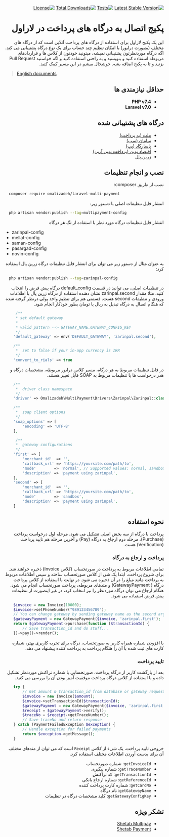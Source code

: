 <div dir="rtl">

[![Latest Stable Version](https://poser.pugx.org/omalizadeh/laravel-multi-payment/v)](//packagist.org/packages/omalizadeh/laravel-multi-payment)
[![Tests](https://github.com/omalizadeh/laravel-multi-payment/actions/workflows/tests.yml/badge.svg)](https://github.com/omalizadeh/laravel-multi-payment/actions/workflows/tests.yml)
[![Total Downloads](https://poser.pugx.org/omalizadeh/laravel-multi-payment/downloads)](//packagist.org/packages/omalizadeh/laravel-multi-payment)
[![License](https://poser.pugx.org/omalizadeh/laravel-multi-payment/license)](//packagist.org/packages/omalizadeh/laravel-multi-payment)

# پکیج اتصال به درگاه های پرداخت در لاراول

این یک پکیج لاراول برای استفاده از درگاه های پرداخت آنلاین است که از درگاه های مختلف (بصورت درایور) با امکان تنظیم چند
حساب برای یک نوع درگاه پشتیبانی می کند. اگه درگاه موردنظرتون پشتیبانی نمیشه، میتونید خودتون از کلاس ها و قراردادهای مربوطه استفاده کنید و بنویسید و به راحتی استفاده
کنید و اگه خواستید Pull Request بزنید و تا به پکیج اضافه بشه. خوشحال میشم در این مسیر کمک کنید.

</div>

> [English documents][readme-link-en]

<div dir="rtl">

## حداقل نیازمندی ها

- **PHP v7.4**
- **Laravel v7.0**

## درگاه های پشتیبانی شده

- [ملت (به پرداخت)](https://behpardakht.com)
- [سامان (سپ)](https://sep.ir)
- [پاسارگاد (پپ)](https://pep.co.ir)
- [اقتصاد نوین (پرداخت نوین آرین)](https://pna.co.ir/)
- [زرین پال](https://zarinpal.com)

## نصب و انجام تنظیمات

نصب از طریق composer:

</div>

```bash 
  composer require omalizadeh/laravel-multi-payment
```

<div dir="rtl">
انتشار فایل تنظیمات اصلی با دستور زیر:
</div>

```bash
  php artisan vendor:publish --tag=multipayment-config
```

<div dir="rtl">
انتشار فایل تنظیمات درگاه مورد نظر با استفاده از تگ هر درگاه
</div>

- zarinpal-config
- mellat-config
- saman-config
- pasargad-config
- novin-config

<div dir="rtl">
به عنوان مثال از دستور زیر می توان برای انتشار فایل تنظیمات درگاه زرین پال استفاده کرد:
</div>

```bash
  php artisan vendor:publish --tag=zarinpal-config
```

<div dir="rtl">
در تنظیمات اصلی، می توانید در قسمت default_config درگاه پیش فرض را انتخاب کنید. مثلا مقدار zarinpal.second نشان دهنده استفاده از درگاه زرین پال با اطلاعات ورودی و تنظیمات second هست. قسمتی هم برای تنظیم واحد پولی درنظر گرفته شده که هنگام اتصال به درگاه تبدیل به ریال یا تومان بطور خودکار انجام شود.
</div>

```php
     /**
     * set default gateway
     * 
     * valid pattern --> GATEWAY_NAME.GATEWAY_CONFIG_KEY 
     */
    'default_gateway' => env('DEFAULT_GATEWAY', 'zarinpal.second'),

    /**
     *  set to false if your in-app currency is IRR
     */
    'convert_to_rials' => true
```

<div dir="rtl">
در فایل تنظیمات مربوط به هر درگاه، مسیر کلاس درایور مربوطه، مشخصات درگاه و هدر درخواست ها یا تنظیمات مربوط به SOAP قابل تغییر هستند.
</div>

```php
    /**
     *  driver class namespace
     */
    'driver' => Omalizadeh\MultiPayment\Drivers\Zarinpal\Zarinpal::class,

    /**
     *  soap client options
     */
    'soap_options' => [
        'encoding' => 'UTF-8'
    ],

     /**
     *  gateway configurations
     */
    'first' => [
        'merchant_id'  => '',
        'callback_url' => 'https://yoursite.com/path/to',
        'mode'        => 'normal', // Supported values: normal, sandbox, zaringate
        'description' => 'payment using zarinpal',
    ],
    'second' => [
        'merchant_id'  => '',
        'callback_url' => 'https://yoursite.com/path/to',
        'mode'        => 'sandbox',
        'description' => 'payment using zarinpal',
    ]
```

<div dir="rtl">

## نحوه استفاده

پرداخت با درگاه از سه بخش اصلی تشکیل می شود. مرحله اول درخواست پرداخت (Purchase)، مرحله دوم ارجاع به درگاه (Pay) و آخرین
مرحله هم تایید پرداخت (Verification) هست.

### پرداخت و ارجاع به درگاه

تمامی اطلاعات مربوط به پرداخت در صورتحساب (کلاس Invoice) ذخیره خواهند شد. برای شروع پرداخت، ابتدا یک شی از کلاس صورتحساب
ساخته و سپس اطلاعات مربوط به پرداخت مانند مبلغ را در آن ذخیره می شود. در نهایت با استفاده از کلاس پرداخت درگاه (
GatewayPayment) و متدهای مربوطه، پرداخت صورتحساب انجام می شود. هنگام ارجاع می توان درگاه موردنظر را نیز انتخاب کرد، در غیر اینصورت از تنظیمات پیش فرض استفاده می شود.

</div>

```php
    $invoice = new Invoice(10000);
    $invoice->setPhoneNumber("989123456789");
    // You can change gateway by sending gateway name as the second argument
    $gatewayPayment = new GatewayPayment($invoice, 'zarinpal.first');
    return $gatewayPayment->purchase(function ($transactionId) {
        // Save transaction_id and do stuff...
    })->pay()->render();
```

<div dir="rtl">

با افزودن شماره همراه کاربر به صورتحساب، درگاه برای تجربه کاربری بهتر، شماره کارت های ثبت شده با آن را هنگام پرداخت به پرداخت کننده پیشنهاد می دهد.

### تایید پرداخت

بعد از بازگشت کاربر از درگاه پرداخت، صورتحسابی با شماره تراکنش موردنظر تشکیل داده و با استفاده از کلاس درگاه پرداخت
موفقیت آمیز بودن آن را بررسی می کنید.

</div>

```php
    try {
        // Get amount & transaction_id from database or gateway request
        $invoice = new Invoice($amount);
        $invoice->setTransactionId($transactionId);
        $gatewayPayment = new GatewayPayment($invoice, 'zarinpal.first');
        $receipt = $gatewayPayment->verify();
        $traceNo = $receipt->getTraceNumber();
        // Save traceNo and return response
    } catch (PaymentFailedException $exception) {
        // Handle exception for failed payments
        return $exception->getMessage();
    }
```

<div dir="rtl">

خروجی تایید پرداخت، یک شیء از کلاس `Receipt` است که می توان از متدهای مختلف آن برای بدست آوردن اطلاعات مختلف استفاده
کرد.

- `getInvoiceId`: شماره صورتحساب
- `getTraceNumber`: شماره پیگیری
- `getTransactionId`: کد تراکنش
- `getReferenceId`: شماره ارجاع بانکی
- `getCardNo`: شماره کارت پرداخت کننده
- `getGatewayName`: نام درگاه
- `getGatewayConfigKey`: کلید مشخصات درگاه در تنظیمات

## تشکر ویژه

- [Shetab Multipay](https://github.com/shetabit/multipay)
- [Shetab Payment](https://github.com/shetabit/payment)

</div>

[readme-link-fa]: README-FA.md

[readme-link-en]: README.md
